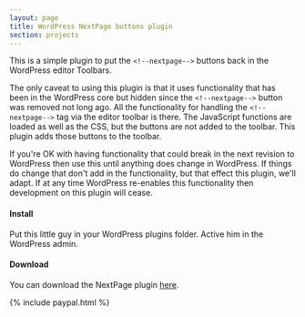 ```yaml
---
layout: page
title: WordPress NextPage buttons plugin
section: projects
---
```


This is a simple plugin to put the `<!--nextpage-->` buttons back in the WordPress editor Toolbars.

The only caveat to using this plugin is that it uses functionality that has been in the WordPress core but hidden since the `<!--nextpage-->` button was removed not long ago. All the functionality for handling the `<!--nextpage-->` tag via the editor toolbar is there. The JavaScript functions are loaded as well as the CSS, but the buttons are not added to the toolbar. This plugin adds those buttons to the toolbar.

If you're OK with having functionality that could break in the next revision to WordPress then use this until anything does change in WordPress. If things do change that don't add in the functionality, but that effect this plugin, we'll adapt. If at any time WordPress re-enables this functionality then development on this plugin will cease.

#### Install
Put this little guy in your WordPress plugins folder. Active him in the WordPress admin. 

#### Download

You can download the NextPage plugin <a href="http://wordpress.org/extend/plugins/nextpage-buttons/">here</a>.

{% include paypal.html %}
